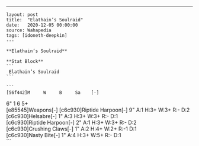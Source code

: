 ---
    layout: post
    title:  "Elathain’s Soulraid"
    date:   2020-12-05 00:00:00
    source: Wahapedia
    tags: [idoneth-deepkin]
    ---
    
    **Elathain’s Soulraid**
    
    **Stat Block**
    ```
     Elathain’s Soulraid
    ```
    
    ```
    [56f442]M     W     B     Sa    [-]
6"    1     6     5+    
[e85545]Weapons[-]
[c6c930]Riptide Harpoon[-]
9"     A:1    H:3+   W:3+   R:-    D:2   
[c6c930]Helsabre[-]
1"     A:3    H:3+   W:3+   R:-    D:1   
[c6c930]Riptide Harpoon[-]
2"     A:1    H:3+   W:3+   R:-    D:2   
[c6c930]Crushing Claws[-]
1"     A:2    H:4+   W:2+   R:-1   D:1   
[c6c930]Nasty Bite[-]
1"     A:4    H:3+   W:5+   R:-    D:1   
    ```
    
    
    